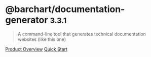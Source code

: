 # @barchart/documentation-generator <small>3.3.1</small>

> A command-line tool that generates technical documentation websites (like this one)

[Product Overview](/content/product_overview)
[Quick Start](/content/quick_start)